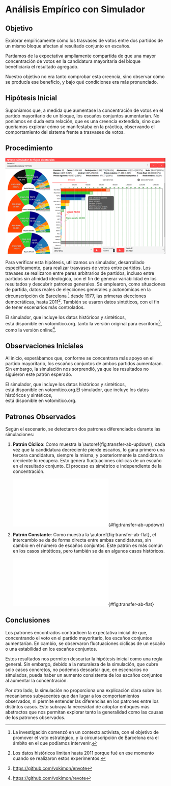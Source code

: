 # Análisis Empírico con Simulador

## Objetivo

Explorar empíricamente cómo los trasvases de votos
entre dos partidos de un mismo bloque
afectan al resultado conjunto en escaños.

Partíamos de la expectativa ampliamente compartida
de que una mayor concentración de votos
en la candidatura mayoritaria del bloque
beneficiaría el resultado agregado.

Nuestro objetivo no era tanto comprobar esta creencia,
sino observar cómo se producía ese beneficio,
y bajo qué condiciones era más pronunciado.

## Hipótesis Inicial


Suponíamos que,
a medida que aumentase la concentración
de votos en el partido mayoritario de un bloque,
los escaños conjuntos aumentarían.
No poníamos en duda esta relación,
que es una creencia extendida,
sino que queríamos explorar cómo se manifestaba en la práctica,
observando el comportamiento del sistema frente a trasvases de votos.


## Procedimiento

![Captura de pantalla del simulador. Disponible en votomitico.org.](figures/revote-pantallada-pricebars-full.png)

Para verificar esta hipótesis,
utilizamos un simulador, desarrollado específicamente,
para realizar trasvases de votos entre partidos.
Los travases se realizaron entre pares arbitrarios de partidos,
incluso entre partidos sin afinidad ideológica,
con el fin de generar variabilidad en los resultados y descubrir patrones generales.
Se emplearon, como situaciones de partida,
datos reales de elecciones generales y autonómicas
en la circunscripción de Barcelona [^barcelona]
desde 1977, las primeras elecciones democráticas,
hasta 2011[^2011].
También se usaron datos sintéticos, con el fin de tener escenarios más controlados.

El simulador, que incluye los datos históricos y sintéticos,  
está disponible en votomitico.org.
tanto la versión original para escritorio[^envote],
como la versión online[^revote].

[^barcelona]:
    La investigación comenzó en un contexto activista,
    con el objetivo de promover el voto estratégico,
    y la circunscripción de Barcelona
    era el ámbito en el que podíamos intervenir.
[^2011]:
    Los datos históricos limitan hasta 2011
    porque fué en ese momento
    cuando se realizaron estos experimentos.
[^envote]: https://github.com/vokimon/envote
[^revote]: https://github.com/vokimon/revote

## Observaciones Iniciales

Al inicio, esperábamos que,
conforme se concentrara más apoyo en el partido mayoritario, 
los escaños conjuntos de ambos partidos aumentaran. 
Sin embargo, la simulación nos sorprendió,
ya que los resultados no siguieron este patrón esperado.

El simulador, que incluye los datos históricos y sintéticos,  
está disponible en votomitico.org.El simulador, que incluye los datos históricos y sintéticos,  
está disponible en votomitico.org.

## Patrones Observados

Según el escenario, se detectaron dos patrones diferenciados durante las simulaciones:

1. **Patrón Cíclico**:
    Como muestra la \autoref{fig:transfer-ab-updown},
    cada vez que la candidatura decreciente pierde escaños,
    lo gana primero una tercera candidatura, siempre la misma,
    y posteriormente la candidatura creciente lo recupera.
    Esto genera fluctuaciones cíclicas de un escaño en el resultado conjunto.
    El proceso es simétrico e independiente de la concentración.

    ![
    En ciclos, se ganaba y perdía un escaño contra una tercera candidatura.
    ](figures/transfer-ab-updown.pdf){#fig:transfer-ab-updown}


2. **Patrón Constante**:
    Como muestra la \autoref{fig:transfer-ab-flat},
    el intercambio se da de forma directa entre ambas candidaturas,
    sin cambio en el número de escaños conjuntos.
    Este patrón es más común en los casos sintéticos,
    pero también se da en algunos casos históricos.

    ![
    Intercambio directo sin variación en los escaños conjuntos.
    ](figures/transfer-ab-plane.pdf){#fig:transfer-ab-flat}

## Conclusiones

Los patrones encontrados contradicen la expectativa inicial de que,
concentrando el voto en el partido mayoritario,
los escaños conjuntos aumentarían.
En cambio, se observaron fluctuaciones cíclicas de un escaño
o una estabilidad en los escaños conjuntos.

Estos resultados nos permiten descartar
la hipótesis inicial como una regla general.
Sin embargo, debido a la naturaleza de la simulación, que cubre solo casos concretos,
no podemos descartar que, en escenarios no simulados,
pueda haber un aumento consistente
de los escaños conjuntos al aumentar la concentración.

Por otro lado, la simulación no proporciona
una explicación clara sobre los mecanismos subyacentes
que dan lugar a los comportamientos observados,
ni permite entender las diferencias en los patrones
entre los distintos casos.
Esto subraya la necesidad de adoptar enfoques más abstractos
que nos permitan explorar
tanto la generalidad
como las causas de los patrones observados.


